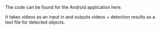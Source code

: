 The code can be found for the Android application here.

It takes videos as an input in and outputs videos + detection results as a text file for detected objects.

